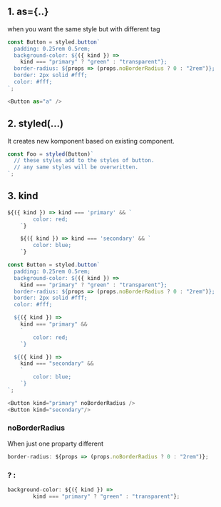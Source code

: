 ## 1. as={..}

when you want the same style but with different tag

```js
const Button = styled.button`
  padding: 0.25rem 0.5rem;
  background-color: ${({ kind }) =>
    kind === "primary" ? "green" : "transparent"};
  border-radius: ${props => (props.noBorderRadius ? 0 : "2rem")};
  border: 2px solid #fff;
  color: #fff;
`;
```

```js
<Button as="a" />
```

## 2. styled(...)

It creates new komponent based on existing component.

```js
const Foo = styled(Button)`
  // these styles add to the styles of button.
  // any same styles will be overwritten.
`;
```

## 3. kind

```js
${({ kind }) => kind === 'primary' && `
		color: red;
	`}

	${({ kind }) => kind === 'secondary' && `
		color: blue;
	`}
```

```js
const Button = styled.button`
  padding: 0.25rem 0.5rem;
  background-color: ${({ kind }) =>
    kind === "primary" ? "green" : "transparent"};
  border-radius: ${props => (props.noBorderRadius ? 0 : "2rem")};
  border: 2px solid #fff;
  color: #fff;

  ${({ kind }) =>
    kind === "primary" &&
    `
		color: red;
	`}

  ${({ kind }) =>
    kind === "secondary" &&
    `
		color: blue;
	`}
`;
```

```js
<Button kind="primary" noBorderRadius />
<Button kind="secondary"/>
```

### noBorderRadius

When just one proparty different

```js
border-radius: ${props => (props.noBorderRadius ? 0 : "2rem")};
```

### ? :

```js
background-color: ${({ kind }) =>
		kind === "primary" ? "green" : "transparent"};
```
